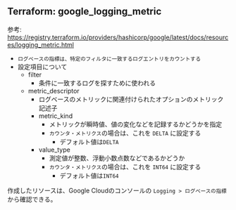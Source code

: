 ## Terraform: google_logging_metric

参考: https://registry.terraform.io/providers/hashicorp/google/latest/docs/resources/logging_metric.html

- `ログベースの指標は、特定のフィルタに一致するログエントリをカウントする`
- 設定項目について
  - filter
    - 条件に一致するログを探すために使われる
  - metric_descriptor
    - ログベースのメトリックに関連付けられたオプションのメトリック記述子
    - metric_kind
      - メトリックが瞬時値、値の変化などを記録するかどうかを指定
      - `カウンタ・メトリクス`の場合は、これを `DELTA` に設定する
        - デフォルト値は`DELTA`
    - value_type
      - 測定値が整数、浮動小数点数などであるかどうか
      - `カウンタ・メトリクス`の場合は、これを `INT64` に設定する
        - デフォルト値は`INT64`
      
作成したリソースは、Google Cloudのコンソールの `Logging > ログベースの指標`から確認できる。
